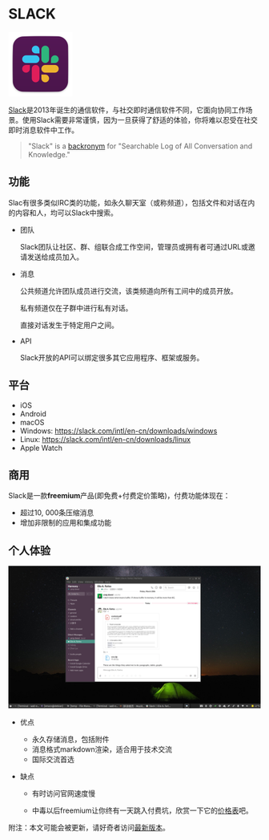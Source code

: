 # SLACK

<img src="./figures/slacklogo.png" style="zoom:50%;" />

[Slack](https://slack.com/intl/en-cn/)是2013年诞生的通信软件，与社交即时通信软件不同，它面向协同工作场景。使用Slack需要非常谨慎，因为一旦获得了舒适的体验，你将难以忍受在社交即时消息软件中工作。

> "Slack" is a [backronym](https://en.wikipedia.org/wiki/Backronym) for "Searchable Log of All Conversation and Knowledge."

## 功能

Slac有很多类似IRC类的功能，如永久聊天室（或称频道），包括文件和对话在内的内容和人，均可以Slack中搜索。

- 团队

  Slack团队让社区、群、组联合成工作空间，管理员或拥有者可通过URL或邀请发送给成员加入。

- 消息

  公共频道允许团队成员进行交流，该类频道向所有工间中的成员开放。

  私有频道仅在子群中进行私有对话。

  直接对话发生于特定用户之间。

- API

  Slack开放的API可以绑定很多其它应用程序、框架或服务。

## 平台

- iOS
- Android
- macOS
- Windows: https://slack.com/intl/en-cn/downloads/windows
- Linux: https://slack.com/intl/en-cn/downloads/linux
- Apple Watch

## 商用

Slack是一款**freemium**产品(即免费+付费定价策略)，付费功能体现在：

- 超过10, 000条压缩消息
- 增加非限制的应用和集成功能

## 个人体验

![](./figures/slack.png)

- 优点
  - 永久存储消息，包括附件
  - 消息格式markdown渲染，适合用于技术交流
  - 国际交流首选

- 缺点

  - 有时访问官网速度慢

  - 中毒以后freemium让你终有一天跳入付费坑，欣赏一下它的[价格表](https://slack.com/intl/en-cn/pricing)吧。

附注：本文可能会被更新，请好奇者访问[最新版本](https://github.com/yangdaweihit/haohaolearn/tree/master/slack)。